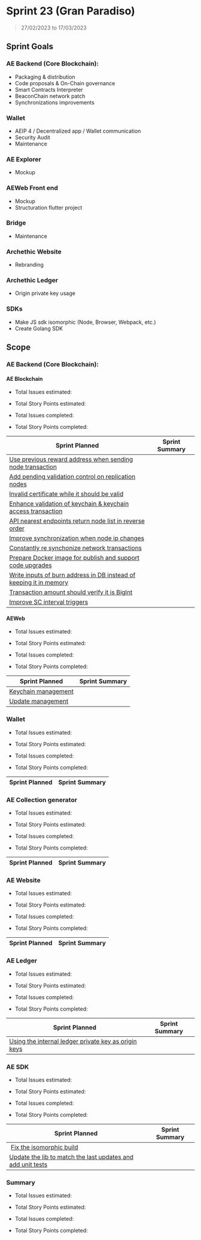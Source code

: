 # Sprint 23 (Gran Paradiso)

> 27/02/2023 to 17/03/2023

## Sprint Goals

### AE Backend (Core Blockchain):
- Packaging & distribution
- Code proposals & On-Chain governance
- Smart Contracts Interpreter
- BeaconChain network patch
- Synchronizations improvements

### Wallet
- AEIP 4 / Decentralized app / Wallet communication
- Security Audit
- Maintenance

### AE Explorer
- Mockup

### AEWeb Front end
- Mockup
- Structuration flutter project

### Bridge
- Maintenance

### Archethic Website
- Rebranding

### Archethic Ledger
- Origin private key usage

### SDKs
- Make JS sdk isomorphic (Node, Browser, Webpack, etc.)
- Create Golang SDK

## Scope

### AE Backend (Core Blockchain):

#### AE Blockchain

- Total Issues estimated: 
- Total Story Points estimated: 

- Total Issues completed: 
- Total Story Points completed:

| Sprint Planned | Sprint Summary |
| -------------- | -------------- |
| [Use previous reward address when sending node transaction](https://github.com/archethic-foundation/archethic-node/issues/909) | |
| [Add pending validation control on replication nodes](https://github.com/archethic-foundation/archethic-node/issues/907) | |
| [Invalid certificate while it should be valid](https://github.com/archethic-foundation/archethic-node/issues/907) | |
| [Enhance validation of keychain & keychain access transaction](https://github.com/archethic-foundation/archethic-node/issues/882) | |
| [API nearest endpoints return node list in reverse order](https://github.com/archethic-foundation/archethic-node/issues/905) | |
| [Improve synchronization when node ip changes](https://github.com/archethic-foundation/archethic-node/issues/887) | |
| [Constantly re synchonize network transactions](https://github.com/archethic-foundation/archethic-node/issues/912) | |
| [Prepare Docker image for publish and support code upgrades](https://github.com/archethic-foundation/archethic-node/issues/911) | |
| [Write inputs of burn address in DB instead of keeping it in memory](https://github.com/archethic-foundation/archethic-node/issues/796) | |
| [Transaction amount should verify it is BigInt](https://github.com/archethic-foundation/archethic-node/issues/893) | |
| [Improve SC interval triggers](https://github.com/archethic-foundation/archethic-node/issues/812) | |


#### AEWeb

- Total Issues estimated: 
- Total Story Points estimated:

- Total Issues completed:
- Total Story Points completed:
  
| Sprint Planned | Sprint Summary |
| -------------- | -------------- |
| [Keychain management](https://github.com/archethic-foundation/aeweb-github-action/issues/8) | |
| [Update management](https://github.com/archethic-foundation/aeweb-github-action/issues/9) | |


### Wallet

- Total Issues estimated: 
- Total Story Points estimated:

- Total Issues completed:
- Total Story Points completed:

| Sprint Planned | Sprint Summary |
| -------------- | -------------- |

### AE Collection generator

- Total Issues estimated: 
- Total Story Points estimated: 

- Total Issues completed:
- Total Story Points completed:

| Sprint Planned | Sprint Summary |
| -------------- | -------------- |

### AE Website 

- Total Issues estimated:
- Total Story Points estimated: 

- Total Issues completed:
- Total Story Points completed:

| Sprint Planned | Sprint Summary |
| -------------- | -------------- |

### AE Ledger 

- Total Issues estimated:
- Total Story Points estimated: 

- Total Issues completed:
- Total Story Points completed:

| Sprint Planned | Sprint Summary |
| -------------- | -------------- |
| [Using the internal ledger private key as origin keys ](https://github.com/archethic-foundation/archethic-ledger/issues/36) | |

### AE SDK 

- Total Issues estimated:
- Total Story Points estimated: 

- Total Issues completed:
- Total Story Points completed:

| Sprint Planned | Sprint Summary |
| -------------- | -------------- |
| [Fix the isomorphic build](https://github.com/archethic-foundation/libjs/issues/106) | | 
| [Update the lib to match the last updates and add unit tests](https://github.com/archethic-foundation/libgo/issues/1) | |

### Summary

- Total Issues estimated: 
- Total Story Points estimated:

- Total Issues completed:
- Total Story Points completed:
